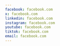 ```yaml
---
facebook: facebook.com
x: facebook.com
linkedin: facebook.com
instagram: facebook.com
youtube: facebook.com
tiktok: facebook.com
email: facebook.com
---
```

